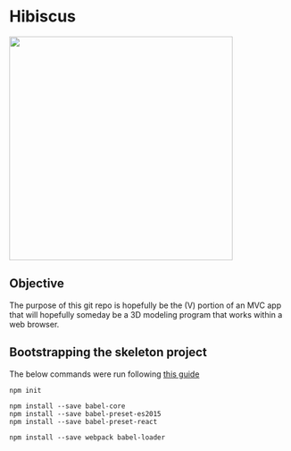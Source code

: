 # Hibiscus

<img src="https://upload.wikimedia.org/wikipedia/commons/7/76/Hibiscus_hirtus_Lesser_Mallow_flower_Yeleswaram_EastGodavari.JPG" width="400" />

## Objective
The purpose of this git repo is hopefully be the (V) portion of an MVC app that will hopefully someday be a 3D modeling program that works within a web browser.

## Bootstrapping the skeleton project
The below commands were run following [this guide](http://andrewhfarmer.com/build-your-own-starter/#0-intro)

~~~~
npm init

npm install --save babel-core
npm install --save babel-preset-es2015
npm install --save babel-preset-react

npm install --save webpack babel-loader

~~~~
